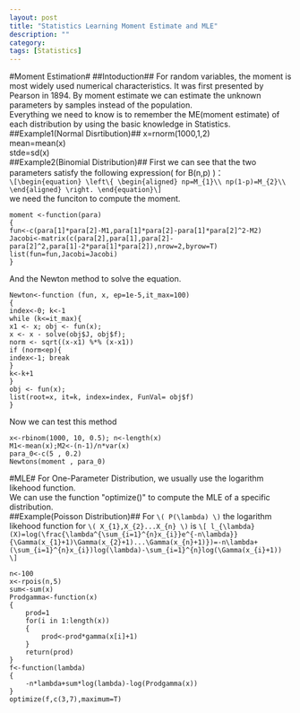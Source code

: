 ```yaml
---
layout: post
title: "Statistics Learning Moment Estimate and MLE"
description: ""
category: 
tags: [Statistics]
---
```

#Moment Estimation#
##Intoduction##
For random variables, the moment is most widely used numerical characteristics. It was first presented by Pearson in 1894. By moment estimate we can estimate the unknown parameters by samples instead of the population.            
Everything we need to know is to remember the ME(moment estimate) of each distribution by using the basic knowledge in Statistics.       
##Example1(Normal Disrtibution)##
	x=rnorm(1000,1,2)     
	mean=mean(x)     
	stde=sd(x)     
##Example2(Binomial Distribution)##
First we can see that the two parameters satisfy the following expression( for B(n,p) )：       
`\[\begin{equation}
   \left\{
   \begin{aligned}
	np=M_{1}\\
	np(1-p)=M_{2}\\
   \end{aligned}
   \right.
   \end{equation}\]`      
we need the funciton to compute the moment.       

	moment <-function(para)      
	{        
	fun<-c(para[1]*para[2]-M1,para[1]*para[2]-para[1]*para[2]^2-M2)      
	Jacobi<-matrix(c(para[2],para[1],para[2]-para[2]^2,para[1]-2*para[1]*para[2]),nrow=2,byrow=T)      
	list(fun=fun,Jacobi=Jacobi)      
	}
	
And the Newton method to solve the equation.   
  
	Newton<-function (fun, x, ep=1e-5,it_max=100)        
	{        
	index<-0; k<-1        
	while (k<=it_max){        
	x1 <- x; obj <- fun(x);        
	x <- x - solve(obj$J, obj$f);        
	norm <- sqrt((x-x1) %*% (x-x1))        
	if (norm<ep){        
	index<-1; break        
	}        
	k<-k+1        
	}        
	obj <- fun(x);        
	list(root=x, it=k, index=index, FunVal= obj$f)        
	}
	
Now we can test this method       
    
	x<-rbinom(1000, 10, 0.5); n<-length(x)       
	M1<-mean(x);M2<-(n-1)/n*var(x)       
	para_0<-c(5 , 0.2)       
	Newtons(moment , para_0)       
	
#MLE#
For One-Parameter Distribution, we usually use the logarithm likehood function.       
We can use the function "optimize()" to compute the MLE of a specific distribution.       
##Example(Poisson Distribution)##
For `\( P(\lambda) \)` the logarithm likehood function for `\( X_{1},X_{2}...X_{n} \)` is
`\[ l_{\lambda}(X)=log(\frac{\lambda^{\sum_{i=1}^{n}x_{i}}e^{-n\lambda}}{\Gamma(x_{1}+1)\Gamma(x_{2}+1)...\Gamma(x_{n}+1)})=-n\lambda+(\sum_{i=1}^{n}x_{i})log(\lambda)-\sum_{i=1}^{n}log(\Gamma(x_{i}+1)) \]`

	n<-100       
	x<-rpois(n,5)       
	sum<-sum(x)       
	Prodgamma<-function(x)       
	{       
		prod=1       
		for(i in 1:length(x))       
		{       
			prod<-prod*gamma(x[i]+1)       
		}       
		return(prod)       
	}       
	f<-function(lambda)       
	{       
		-n*lambda+sum*log(lambda)-log(Prodgamma(x))       
	}       
	optimize(f,c(3,7),maximum=T)       